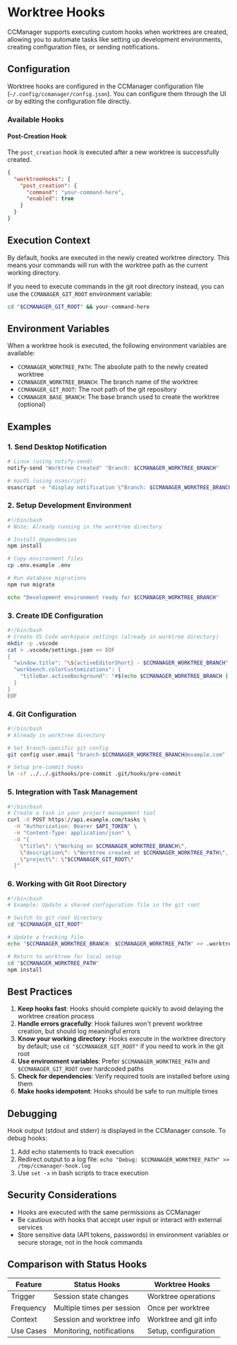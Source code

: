 # Worktree Hooks

CCManager supports executing custom hooks when worktrees are created, allowing you to automate tasks like setting up development environments, creating configuration files, or sending notifications.

## Configuration

Worktree hooks are configured in the CCManager configuration file (`~/.config/ccmanager/config.json`). You can configure them through the UI or by editing the configuration file directly.

### Available Hooks

#### Post-Creation Hook

The `post_creation` hook is executed after a new worktree is successfully created.

```json
{
  "worktreeHooks": {
    "post_creation": {
      "command": "your-command-here",
      "enabled": true
    }
  }
}
```

## Execution Context

By default, hooks are executed in the newly created worktree directory. This means your commands will run with the worktree path as the current working directory.

If you need to execute commands in the git root directory instead, you can use the `CCMANAGER_GIT_ROOT` environment variable:

```bash
cd "$CCMANAGER_GIT_ROOT" && your-command-here
```

## Environment Variables

When a worktree hook is executed, the following environment variables are available:

- `CCMANAGER_WORKTREE_PATH`: The absolute path to the newly created worktree
- `CCMANAGER_WORKTREE_BRANCH`: The branch name of the worktree
- `CCMANAGER_GIT_ROOT`: The root path of the git repository
- `CCMANAGER_BASE_BRANCH`: The base branch used to create the worktree (optional)

## Examples

### 1. Send Desktop Notification

```bash
# Linux (using notify-send)
notify-send "Worktree Created" "Branch: $CCMANAGER_WORKTREE_BRANCH"

# macOS (using osascript)
osascript -e "display notification \"Branch: $CCMANAGER_WORKTREE_BRANCH\" with title \"Worktree Created\""
```

### 2. Setup Development Environment

```bash
#!/bin/bash
# Note: Already running in the worktree directory

# Install dependencies
npm install

# Copy environment files
cp .env.example .env

# Run database migrations
npm run migrate

echo "Development environment ready for $CCMANAGER_WORKTREE_BRANCH"
```

### 3. Create IDE Configuration

```bash
#!/bin/bash
# Create VS Code workspace settings (already in worktree directory)
mkdir -p .vscode
cat > .vscode/settings.json << EOF
{
  "window.title": "\${activeEditorShort} - $CCMANAGER_WORKTREE_BRANCH",
  "workbench.colorCustomizations": {
    "titleBar.activeBackground": "#$(echo $CCMANAGER_WORKTREE_BRANCH | md5sum | cut -c1-6)"
  }
}
EOF
```

### 4. Git Configuration

```bash
#!/bin/bash
# Already in worktree directory

# Set branch-specific git config
git config user.email "branch-$CCMANAGER_WORKTREE_BRANCH@example.com"

# Setup pre-commit hooks
ln -sf ../../.githooks/pre-commit .git/hooks/pre-commit
```

### 5. Integration with Task Management

```bash
#!/bin/bash
# Create a task in your project management tool
curl -X POST https://api.example.com/tasks \
  -H "Authorization: Bearer $API_TOKEN" \
  -H "Content-Type: application/json" \
  -d "{
    \"title\": \"Working on $CCMANAGER_WORKTREE_BRANCH\",
    \"description\": \"Worktree created at $CCMANAGER_WORKTREE_PATH\",
    \"project\": \"$CCMANAGER_GIT_ROOT\"
  }"
```

### 6. Working with Git Root Directory

```bash
#!/bin/bash
# Example: Update a shared configuration file in the git root

# Switch to git root directory
cd "$CCMANAGER_GIT_ROOT"

# Update a tracking file
echo "$CCMANAGER_WORKTREE_BRANCH: $CCMANAGER_WORKTREE_PATH" >> .worktrees.txt

# Return to worktree for local setup
cd "$CCMANAGER_WORKTREE_PATH"
npm install
```

## Best Practices

1. **Keep hooks fast**: Hooks should complete quickly to avoid delaying the worktree creation process
2. **Handle errors gracefully**: Hook failures won't prevent worktree creation, but should log meaningful errors
3. **Know your working directory**: Hooks execute in the worktree directory by default; use `cd "$CCMANAGER_GIT_ROOT"` if you need to work in the git root
4. **Use environment variables**: Prefer `$CCMANAGER_WORKTREE_PATH` and `$CCMANAGER_GIT_ROOT` over hardcoded paths
5. **Check for dependencies**: Verify required tools are installed before using them
6. **Make hooks idempotent**: Hooks should be safe to run multiple times

## Debugging

Hook output (stdout and stderr) is displayed in the CCManager console. To debug hooks:

1. Add echo statements to track execution
2. Redirect output to a log file: `echo "Debug: $CCMANAGER_WORKTREE_PATH" >> /tmp/ccmanager-hook.log`
3. Use `set -x` in bash scripts to trace execution

## Security Considerations

- Hooks are executed with the same permissions as CCManager
- Be cautious with hooks that accept user input or interact with external services
- Store sensitive data (API tokens, passwords) in environment variables or secure storage, not in the hook commands

## Comparison with Status Hooks

| Feature | Status Hooks | Worktree Hooks |
|---------|-------------|----------------|
| Trigger | Session state changes | Worktree operations |
| Frequency | Multiple times per session | Once per worktree |
| Context | Session and worktree info | Worktree and git info |
| Use Cases | Monitoring, notifications | Setup, configuration |